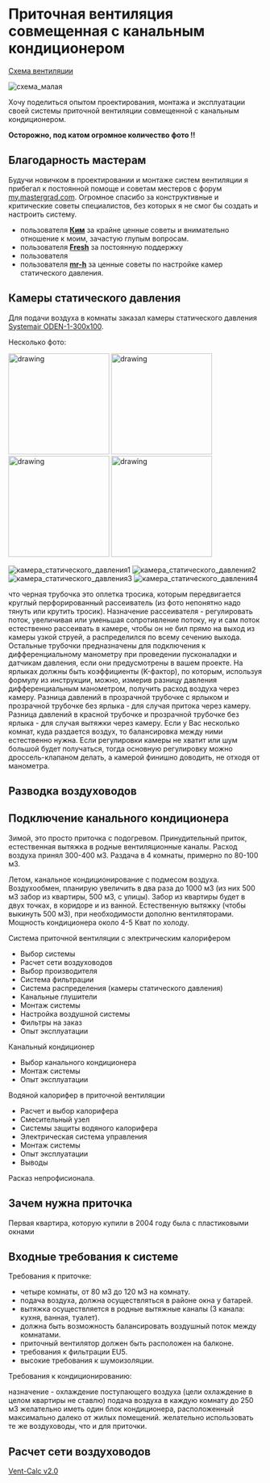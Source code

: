 # Приточная вентиляция совмещенная с канальным кондиционером

[Схема вентиляции](./img/схема_полная_200.png)

![схема_малая](./img/схема_малая.png)

Хочу поделиться опытом проектирования, монтажа и эксплуатации своей системы приточной вентиляции совмещенной с канальным кондиционером.

**Осторожно, под катом огромное количество фото !!**

## Благодарность мастерам

Будучи новичком в проектировании и монтаже систем вентиляции я прибегал к постоянной помоще и советам местеров с форум [my.mastergrad.com](https://my.mastergrad.com/).
Огромное спасибо за конструктивные и критические советы специалистов, без которых я не смог бы создать и настроить систему.

- пользователя **[Ким](https://my.mastergrad.com/users/36632/)** за крайне ценные советы и внимательно отношение к моим, зачастую глупым вопросам.
- пользователя **[Fresh](https://my.mastergrad.com/users/60668/)** за постоянную поддержку
- пользователя **[]()**
- пользователя **[mr-h](https://my.mastergrad.com/users/125310/)** за ценные советы по настройке камер статического давления.

## Камеры статического давления

Для подачи воздуха в комнаты заказал камеры статического давления [Systemair ODEN-1-300x100](https://systemair-rus.ru/systemair-kamery).

Несколько фото:

<img src="./img/камера_статического_давления/камера_статического_давления1.jpeg" alt="drawing" width="200"/>  <img src="./img/камера_статического_давления/камера_статического_давления2.jpeg" alt="drawing" width="200"/>   <img src="./img/камера_статического_давления/камера_статического_давления3.jpeg" alt="drawing" width="200"/>  <img src="./img/камера_статического_давления/камера_статического_давления4.jpeg" alt="drawing" width="200"/>

![камера_статического_давления1](./img/камера_статического_давления/камера_статического_давления1.jpeg)
![камера_статического_давления2](./img/камера_статического_давления/камера_статического_давления2.jpeg)
![камера_статического_давления3](./img/камера_статического_давления/камера_статического_давления3.jpeg)
![камера_статического_давления4](./img/камера_статического_давления/камера_статического_давления4.jpeg)

что черная трубочка это оплетка тросика, которым передвигается круглый перфорированный рассеиватель (из фото непонятно надо тянуть или крутить тросик). Назначение рассеивателя - регулировать поток, увеличивая или уменьшая сопротивление потоку, ну и сам поток естественно рассеивать в камере, чтобы он не бил прямо на выход из камеры узкой струей, а распределился по всему сечению выхода. Остальные трубочки предназначены для подключения к дифференциальному манометру при проведении пусконаладки и датчикам давления, если они предусмотрены в вашем проекте. На ярлыках должны быть коэффициенты (K-фактор), по которым, используя формулу из инструкции, можно, измерив разницу давления дифференциальным манометром, получить расход воздуха через камеру. Разница давлений в прозрачной трубочке с ярлыком и прозрачной трубочке без ярлыка - для случая притока через камеру. Разница давлений в красной трубочке и прозрачной трубочке без ярлыка - для случая вытяжки через камеру. Если у Вас несколько комнат, куда раздается воздух, то балансировка между ними естественно нужна. Если регулировки камеры не хватит или шум большой будет получаться, тогда основную регулировку можно дроссель-клапаном делать, а камерой финишно доводить, не отходя от манометра.

## Разводка воздуховодов

## Подключение канального кондиционера



Зимой, это просто приточка с подогревом.
Принудительный приток, естественная вытяжка в родные вентиляционные каналы.
Расход воздуха принял 300-400 м3. Раздача в 4 комнаты, примерно по 80-100 м3.

Летом, канальное кондиционирование с подмесом воздуха.
Воздухообмен, планирую увеличить в два раза до 1000 м3 (из них 500 м3 забор из квартиры, 500 м3, с улицы).
Забор из квартиры будет в двух точках, в коридоре и из ванной.
Естественную вытяжку (чтобы выкинуть 500 м3), при необходимости дополню вентиляторами.
Мощность кондиционера около 4-5 Кват по холоду.

Система приточной вентиляции с электрическим калорифером

- Выбор системы
- Расчет сети воздуховодов
- Выбор производителя
- Система фильтрации
- Система распределения (камеры статического давления)
- Канальные глушители
- Монтаж системы
- Настройка воздушной системы
- Фильтры на заказ
- Опыт эксплуатации

Канальный кондиционер

- Выбор канального кондиционера
- Монтаж системы
- Опыт эксплуатации

Водяной калорифер в приточной вентиляции

- Расчет и выбор калорифера
- Смесительный узел
- Системы защиты водяного калорифера
- Электрическая система управления
- Монтаж системы
- Опыт эксплуатации
- Выводы

Расказ непрофисионала.

## Зачем нужна приточка

Первая квартира, которую купили в 2004 году была с пластиковыми окнами 

## Входные требования к системе

Требования к приточке:

- четыре комнаты, от 80 м3 до 120 м3 на комнату.
- подача воздуха, должна осуществляться в районе окна у батарей.
- вытяжка осуществляется в родные вытяжные каналы (3 канала: кухня, ванная, туалет).
- должна быть возможность балансировать воздушный поток между комнатами.
- приточный вентилятор должен быть расположен на балконе.
- требования к фильтрации EU5.
- высокие требования к шумоизоляции.

Требования к кондиционированию:

назначение - охлаждение поступающего воздуха (цели охлаждение в целом квартиры не ставлю)
подача воздуха в каждую комнату до 250 м3
желательно иметь один блок кондиционера, расположенный максимально далеко от жилых помещений.
желательно использовать те же воздуховоды, что и для приточки.

## Расчет сети воздуховодов

[Vent-Calc v2.0](http://www.sibclim.ru/2009/06/18/vent-calc-v2.0-programma-dlja-rascheta.html) 
